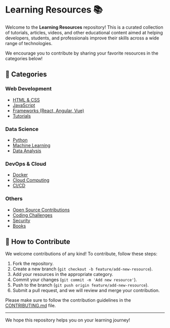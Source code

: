 # Learning Resources 📚

Welcome to the **Learning Resources** repository! This is a curated collection of tutorials, articles, videos, and other educational content aimed at helping developers, students, and professionals improve their skills across a wide range of technologies.

We encourage you to contribute by sharing your favorite resources in the categories below!

<!-- ## 📂 Resources
- [Books](https://github.com/Qharny/Programing-books) -->

## 📂 Categories

### Web Development
- [HTML & CSS](./web-development/html-css.md)
- [JavaScript](./web-development/javascript.md)
- [Frameworks (React, Angular, Vue)](./web-development/frameworks.md)
- [Tutorials](./web-development/tutorials.md)

### Data Science
- [Python](./data-science/python.md)
- [Machine Learning](./data-science/machine-learning.md)
- [Data Analysis](./data-science/data-analysis.md)

### DevOps & Cloud
- [Docker](./devops/docker.md)
- [Cloud Computing](./devops/cloud-computing.md)
- [CI/CD](./devops/ci-cd.md)

### Others
- [Open Source Contributions](./others/open-source-contributions.md)
- [Coding Challenges](./others/coding-challenges.md)
- [Security](./others/security.md)
- [Books](https://github.com/Qharny/Programing-books)

## 🌟 How to Contribute

We welcome contributions of any kind! To contribute, follow these steps:
1. Fork the repository.
2. Create a new branch (`git checkout -b feature/add-new-resource`).
3. Add your resources in the appropriate category.
4. Commit your changes (`git commit -m 'Add new resource'`).
5. Push to the branch (`git push origin feature/add-new-resource`).
6. Submit a pull request, and we will review and merge your contribution.

Please make sure to follow the contribution guidelines in the [CONTRIBUTING.md](./CONTRIBUTING.md) file.

---

We hope this repository helps you on your learning journey!
